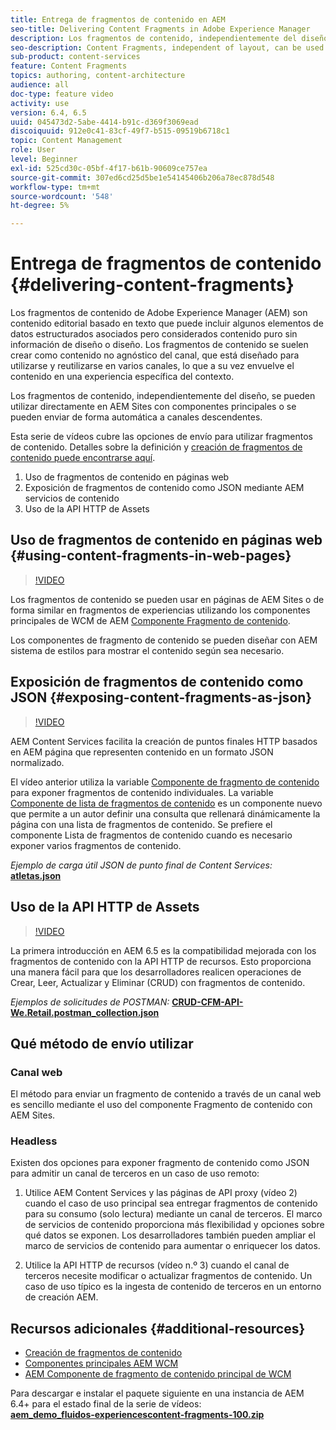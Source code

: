 ```yaml
---
title: Entrega de fragmentos de contenido en AEM
seo-title: Delivering Content Fragments in Adobe Experience Manager
description: Los fragmentos de contenido, independientemente del diseño, se pueden utilizar directamente en AEM Sites con componentes principales o se pueden enviar de forma automática a canales descendentes.
seo-description: Content Fragments, independent of layout, can be used directly in AEM Sites with Core Components or can be delivered in a headless manner to downstream channels.
sub-product: content-services
feature: Content Fragments
topics: authoring, content-architecture
audience: all
doc-type: feature video
activity: use
version: 6.4, 6.5
uuid: 045473d2-5abe-4414-b91c-d369f3069ead
discoiquuid: 912e0c41-83cf-49f7-b515-09519b6718c1
topic: Content Management
role: User
level: Beginner
exl-id: 525cd30c-05bf-4f17-b61b-90609ce757ea
source-git-commit: 307ed6cd25d5be1e54145406b206a78ec878d548
workflow-type: tm+mt
source-wordcount: '548'
ht-degree: 5%

---
```


# Entrega de fragmentos de contenido {#delivering-content-fragments}

Los fragmentos de contenido de Adobe Experience Manager (AEM) son contenido editorial basado en texto que puede incluir algunos elementos de datos estructurados asociados pero considerados contenido puro sin información de diseño o diseño. Los fragmentos de contenido se suelen crear como contenido no agnóstico del canal, que está diseñado para utilizarse y reutilizarse en varios canales, lo que a su vez envuelve el contenido en una experiencia específica del contexto.

Los fragmentos de contenido, independientemente del diseño, se pueden utilizar directamente en AEM Sites con componentes principales o se pueden enviar de forma automática a canales descendentes.

Esta serie de vídeos cubre las opciones de envío para utilizar fragmentos de contenido. Detalles sobre la definición y [creación de fragmentos de contenido puede encontrarse aquí](content-fragments-feature-video-use.md).

1. Uso de fragmentos de contenido en páginas web
2. Exposición de fragmentos de contenido como JSON mediante AEM servicios de contenido
3. Uso de la API HTTP de Assets

## Uso de fragmentos de contenido en páginas web {#using-content-fragments-in-web-pages}

>[!VIDEO](https://video.tv.adobe.com/v/22449/?quality=12&learn=on)

Los fragmentos de contenido se pueden usar en páginas de AEM Sites o de forma similar en fragmentos de experiencias utilizando los componentes principales de WCM de AEM [Componente Fragmento de contenido](https://experienceleague.adobe.com/docs/experience-manager-core-components/using/components/content-fragment-component.html?lang=es).

Los componentes de fragmento de contenido se pueden diseñar con AEM sistema de estilos para mostrar el contenido según sea necesario.

## Exposición de fragmentos de contenido como JSON {#exposing-content-fragments-as-json}

>[!VIDEO](https://video.tv.adobe.com/v/22448/?quality=12&learn=on)

AEM Content Services facilita la creación de puntos finales HTTP basados en AEM página que representen contenido en un formato JSON normalizado.

El vídeo anterior utiliza la variable [Componente de fragmento de contenido](https://experienceleague.adobe.com/docs/experience-manager-core-components/using/components/content-fragment-component.html) para exponer fragmentos de contenido individuales. La variable [Componente de lista de fragmentos de contenido](https://experienceleague.adobe.com/docs/experience-manager-core-components/using/components/content-fragment-list.html) es un componente nuevo que permite a un autor definir una consulta que rellenará dinámicamente la página con una lista de fragmentos de contenido. Se prefiere el componente Lista de fragmentos de contenido cuando es necesario exponer varios fragmentos de contenido.

*Ejemplo de carga útil JSON de punto final de Content Services:*\
**[atletas.json](assets/athletes.json)**

## Uso de la API HTTP de Assets

>[!VIDEO](https://video.tv.adobe.com/v/26390/?quality=12&learn=on)

La primera introducción en AEM 6.5 es la compatibilidad mejorada con los fragmentos de contenido con la API HTTP de recursos. Esto proporciona una manera fácil para que los desarrolladores realicen operaciones de Crear, Leer, Actualizar y Eliminar (CRUD) con fragmentos de contenido.

*Ejemplos de solicitudes de POSTMAN:*
**[CRUD-CFM-API-We.Retail.postman_collection.json](assets/CRUD-CFM-API-We.Retail.postman_collection.json)**

## Qué método de envío utilizar

### Canal web

El método para enviar un fragmento de contenido a través de un canal web es sencillo mediante el uso del componente Fragmento de contenido con AEM Sites.

### Headless

Existen dos opciones para exponer fragmento de contenido como JSON para admitir un canal de terceros en un caso de uso remoto:

1. Utilice AEM Content Services y las páginas de API proxy (vídeo 2) cuando el caso de uso principal sea entregar fragmentos de contenido para su consumo (solo lectura) mediante un canal de terceros. El marco de servicios de contenido proporciona más flexibilidad y opciones sobre qué datos se exponen. Los desarrolladores también pueden ampliar el marco de servicios de contenido para aumentar o enriquecer los datos.

2. Utilice la API HTTP de recursos (vídeo n.º 3) cuando el canal de terceros necesite modificar o actualizar fragmentos de contenido. Un caso de uso típico es la ingesta de contenido de terceros en un entorno de creación AEM.

## Recursos adicionales {#additional-resources}

* [Creación de fragmentos de contenido](content-fragments-feature-video-use.md)
* [Componentes principales AEM WCM](https://experienceleague.adobe.com/docs/experience-manager-core-components/using/introduction.html?lang=es)
* [AEM Componente de fragmento de contenido principal de WCM](https://experienceleague.adobe.com/docs/experience-manager-core-components/using/components/content-fragment-component.html)

Para descargar e instalar el paquete siguiente en una instancia de AEM 6.4+ para el estado final de la serie de vídeos:\
**[aem_demo_fluidos-experiencescontent-fragments-100.zip](assets/aem_demo_fluid-experiencescontent-fragments-100.zip)**
